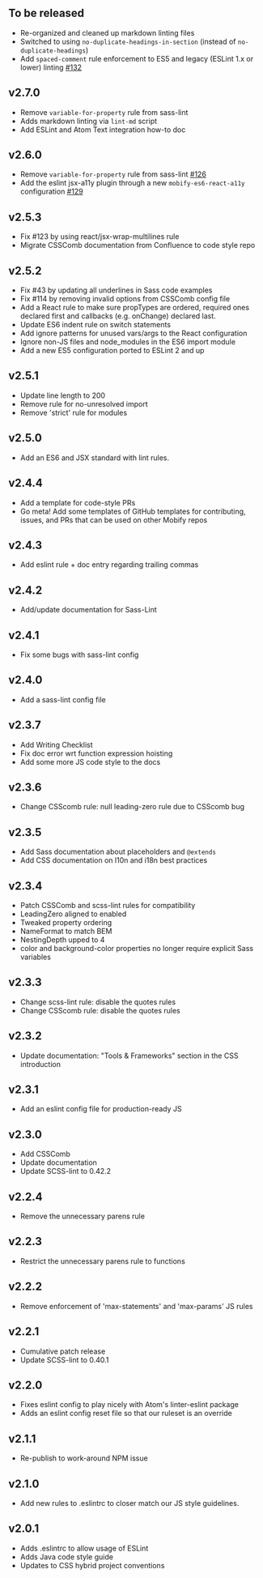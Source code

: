 ## To be released
* Re-organized and cleaned up markdown linting files
* Switched to using `no-duplicate-headings-in-section` (instead of
  `no-duplicate-headings`)
* Add `spaced-comment` rule enforcement to ES5 and legacy (ESLint 1.x or lower)
  linting [#132](https://github.com/mobify/mobify-code-style/pull/132)

## v2.7.0
* Remove `variable-for-property` rule from sass-lint
* Adds markdown linting via `lint-md` script
* Add ESLint and Atom Text integration how-to doc

## v2.6.0
* Remove `variable-for-property` rule from sass-lint
  [#126](https://github.com/mobify/mobify-code-style/pull/126)
* Add the eslint jsx-a11y plugin through a new `mobify-es6-react-a11y`
  configuration [#129](https://github.com/mobify/mobify-code-style/pull/129)

## v2.5.3
* Fix #123 by using react/jsx-wrap-multilines rule
* Migrate CSSComb documentation from Confluence to code style repo

## v2.5.2
* Fix #43 by updating all underlines in Sass code examples
* Fix #114 by removing invalid options from CSSComb config file
* Add a React rule to make sure propTypes are ordered, required ones declared
  first and callbacks (e.g. onChange) declared last.
* Update ES6 indent rule on switch statements
* Add ignore patterns for unused vars/args to the React configuration
* Ignore non-JS files and node\_modules in the ES6 import module
* Add a new ES5 configuration ported to ESLint 2 and up

## v2.5.1
* Update line length to 200
* Remove rule for no-unresolved import
* Remove 'strict' rule for modules

## v2.5.0
* Add an ES6 and JSX standard with lint rules.

## v2.4.4
* Add a template for code-style PRs
* Go meta! Add some templates of GitHub templates for contributing, issues, and
  PRs that can be used on other Mobify repos

## v2.4.3
* Add eslint rule + doc entry regarding trailing commas

## v2.4.2
* Add/update documentation for Sass-Lint

## v2.4.1
* Fix some bugs with sass-lint config

## v2.4.0
* Add a sass-lint config file

## v2.3.7
* Add Writing Checklist
* Fix doc error wrt function expression hoisting
* Add some more JS code style to the docs

## v2.3.6
* Change CSScomb rule: null leading-zero rule due to CSScomb bug

## v2.3.5
* Add Sass documentation about placeholders and `@extends`
* Add CSS documentation on l10n and i18n best practices

## v2.3.4
* Patch CSSComb and scss-lint rules for compatibility
* LeadingZero aligned to enabled
* Tweaked property ordering
* NameFormat to match BEM
* NestingDepth upped to 4
* color and background-color properties no longer require explicit Sass
  variables

## v2.3.3
* Change scss-lint rule: disable the quotes rules
* Change CSScomb rule: disable the quotes rules

## v2.3.2
* Update documentation: "Tools & Frameworks" section in the CSS introduction

## v2.3.1
* Add an eslint config file for production-ready JS

## v2.3.0
* Add CSSComb
* Update documentation
* Update SCSS-lint to 0.42.2

## v2.2.4
* Remove the unnecessary parens rule

## v2.2.3
* Restrict the unnecessary parens rule to functions

## v2.2.2
* Remove enforcement of 'max-statements' and 'max-params' JS rules

## v2.2.1
* Cumulative patch release
* Update SCSS-lint to 0.40.1

## v2.2.0
* Fixes eslint config to play nicely with Atom's linter-eslint package
* Adds an eslint config reset file so that our ruleset is an override

## v2.1.1
* Re-publish to work-around NPM issue

## v2.1.0
* Add new rules to .eslintrc to closer match our JS style guidelines.

## v2.0.1
* Adds .eslintrc to allow usage of ESLint
* Adds Java code style guide
* Updates to CSS hybrid project conventions
